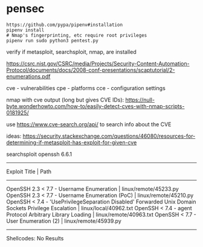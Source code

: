 # pensec

```
https://github.com/pypa/pipenv#installation
pipenv install
# Nmap's fingerprinting, etc require root privileges
pipenv run sudo python3 pentest.py
```


verify if metasploit, searchsploit, nmap, are installed


https://csrc.nist.gov/CSRC/media/Projects/Security-Content-Automation-Protocol/documents/docs/2008-conf-presentations/scaptutorial/2-enumerations.pdf

cve - vulnerabilities
cpe - platforms
cce - configuration settings

nmap with cve output (long but gives CVE IDs):
https://null-byte.wonderhowto.com/how-to/easily-detect-cves-with-nmap-scripts-0181925/

use https://www.cve-search.org/api/ to search info about the CVE



ideas:
https://security.stackexchange.com/questions/46080/resources-for-determining-if-metasploit-has-exploit-for-given-cve


searchsploit openssh 6.6.1
--------------------------------------------------------------------------------------------------------------------------- ---------------------------------
 Exploit Title                                                                                                             |  Path
--------------------------------------------------------------------------------------------------------------------------- ---------------------------------
OpenSSH 2.3 < 7.7 - Username Enumeration                                                                                   | linux/remote/45233.py
OpenSSH 2.3 < 7.7 - Username Enumeration (PoC)                                                                             | linux/remote/45210.py
OpenSSH < 7.4 - 'UsePrivilegeSeparation Disabled' Forwarded Unix Domain Sockets Privilege Escalation                       | linux/local/40962.txt
OpenSSH < 7.4 - agent Protocol Arbitrary Library Loading                                                                   | linux/remote/40963.txt
OpenSSH < 7.7 - User Enumeration (2)                                                                                       | linux/remote/45939.py
--------------------------------------------------------------------------------------------------------------------------- ---------------------------------
Shellcodes: No Results


